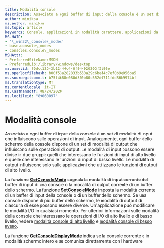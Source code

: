 ```yaml
---
title: Modalità console
description: Associato a ogni buffer di input della console è un set di modalità di input che influiscono sulle operazioni di input.
author: miniksa
ms.author: miniksa
ms.topic: article
keywords: Console, applicazioni in modalità carattere, applicazioni da riga di comando, applicazioni Terminal, API console
MS-HAID:
- '\_win32\_console\_modes'
- base.console\_modes
- consoles.console\_modes
MSHAttr:
- PreferredSiteName:MSDN
- PreferredLib:/library/windows/desktop
ms.assetid: f0dcc123-3b12-44c4-8f94-920203f5198e
ms.openlocfilehash: b00f53a282833b560a29c6bed4c7ef0b9e056ba5
ms.sourcegitcommit: b75f4688e080d300b80c552d0711fdd86b9974bf
ms.translationtype: MT
ms.contentlocale: it-IT
ms.lasthandoff: 08/24/2020
ms.locfileid: "89060097"
---
```

# <a name="console-modes"></a>Modalità console


Associato a ogni buffer di input della console è un set di modalità di input che influiscono sulle operazioni di input. Analogamente, ogni buffer dello schermo della console dispone di un set di modalità di output che influiscono sulle operazioni di output. Le modalità di input possono essere divise in due gruppi: quelli che interessano le funzioni di input di alto livello e quelle che interessano le funzioni di input di basso livello. Le modalità di output influiscono solo sulle applicazioni che utilizzano le funzioni di output di alto livello.

La funzione [**GetConsoleMode**](getconsolemode.md) segnala la modalità di input corrente del buffer di input di una console o la modalità di output corrente di un buffer dello schermo. La funzione [**SetConsoleMode**](setconsolemode.md) imposta la modalità corrente di un buffer di input della console o di un buffer dello schermo. Se una console dispone di più buffer dello schermo, le modalità di output di ciascuna di esse possono essere diverse. Un'applicazione può modificare le modalità I/O in qualsiasi momento. Per ulteriori informazioni sulle modalità della console che interessano le operazioni di I/O di alto livello e di basso livello, vedere [modalità console di alto livello](high-level-console-modes.md) e [modalità console di basso livello](low-level-console-modes.md).

La funzione [**GetConsoleDisplayMode**](getconsoledisplaymode.md) indica se la console corrente è in modalità schermo intero e se comunica direttamente con l'hardware.

 

 




